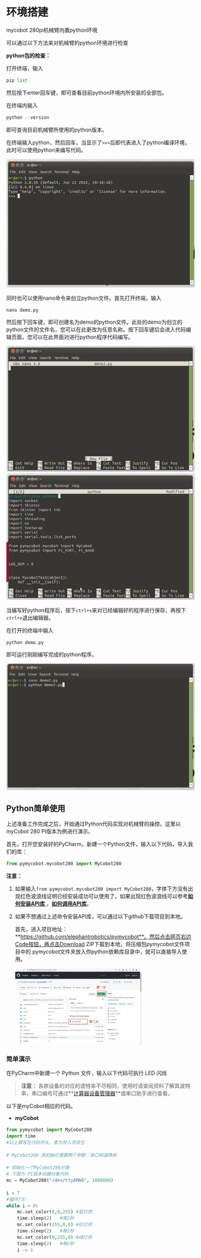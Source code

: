 # 环境搭建

mycobot 280pi机械臂内置python环境

可以通过以下方法来对机械臂的python环境进行检查

**python包的检查：**

打开终端，输入
```python
pip list 
```
然后按下enter回车键，即可查看目前python环境内所安装的全部包。

在终端内输入
```python
python --version
```
即可查询目前机械臂所使用的python版本。

在终端输入python，然后回车，当显示了`>>>`后即代表进入了python编译环境，此时可以使用python来编写代码。

<img src="../../../resource\3-FunctionsAndApplications\6.developmentGuide\python\build/4.png" style="zoom: 100%;" />

同时也可以使用nano命令来创立python文件。首先打开终端，输入
```python
nano demo.py
```
然后按下回车键，即可创建名为demo的python文件。此处的demo为创立的python文件的文件名，您可以在此更改为任意名称。按下回车键后会进入代码编辑页面，您可以在此界面对进行python程序代码编写。

<img src="../../../resource\3-FunctionsAndApplications\6.developmentGuide\python\build/2.png" style="zoom: 100%;" />

<img src="../../../resource\3-FunctionsAndApplications\6.developmentGuide\python\build/6.png" style="zoom: 100%;" />

当编写好python程序后，按下`ctrl+s`来对已经编辑好的程序进行保存，再按下`ctrl+x`退出编辑器。

在打开的终端中输入 
```python
python demo.py
```
即可运行刚刚编写完成的python程序。

<img src="../../../resource\3-FunctionsAndApplications\6.developmentGuide\python\build/3.png" style="zoom: 100%;" />

## Python简单使用

上述准备工作完成之后，开始通过Python代码实现对机械臂的操控。这里以myCobot 280 PI版本为例进行演示。

首先，打开您安装好的PyCharm，新建一个Python文件，输入以下代码，导入我们的库：

```python
from pymycobot.mycobot280 import MyCobot280
```

**注意：**

1. 如果输入`from pymycobot.mycobot280 import MyCobot280`，字体下方没有出现红色波浪线证明已经安装成功可以使用了，如果出现红色波浪线可以参考[**如何安装API库** ](https://www.cnblogs.com/xiaoguan-bky/p/11184740.html)，[**如何调用API库**](https://jingyan.baidu.com/article/25648fc1e86917d191fd009d.html)。

2. 如果不想通过上述命令安装API库，可以通过以下github下载项目到本地。 

   首先，进入项目地址：**https://github.com/elephantrobotics/pymycobot**。然后点击网页右边Code按钮，再点击Download ZIP下载到本地，将压缩包pymycobot文件项目中的 pymycobot文件夹放入你python依赖库目录中，就可以直接导入使用。

   <img src="../../../resource\3-FunctionsAndApplications\6.developmentGuide\python\build/pymycobotgithub.jpg" style="zoom: 33%;" />



### 简单演示

在PyCharm中新建一个 Python 文件，输入以下代码可执行 LED 闪烁

> **注意：** 各款设备的对应的波特率不尽相同，使用时请查阅资料了解其波特率，串口编号可通过**[计算器设备管理器](https://docs.elephantrobotics.com/docs/gitbook/4-BasicApplication/4.1-myStudio/4.1.1-myStudio_download_driverinstalled.html#4113-%E5%A6%82%E4%BD%95%E5%8C%BA%E5%88%86cp210x%E5%92%8Ccp34x%E8%8A%AF%E7%89%87)**或串口助手进行查看。

以下是myCobot相应的代码。

* **myCobot**

```python
from pymycobot import MyCobot280
import time
#以上需写在代码开头，意为导入项目包

# MyCobot280 类初始化需要两个参数：串口和波特率

# 初始化一个MyCobot280对象
# 下面为 PI版本创建对象代码
mc = MyCobot280("/dev/ttyAMA0", 1000000)

i = 7
#循环7次
while i > 0:
    mc.set_color(0,0,255) #蓝灯亮
    time.sleep(2)	#等2秒
    mc.set_color(255,0,0) #红灯亮
    time.sleep(2)	#等2秒
    mc.set_color(0,255,0) #绿灯亮
    time.sleep(2)	#等2秒
    i -= 1
```
